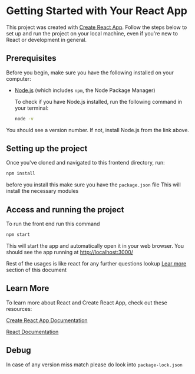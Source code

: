 # Getting Started with Your React App

This project was created with [Create React App](https://github.com/facebook/create-react-app). Follow the steps below to set up and run the project on your local machine, even if you're new to React or development in general.

## Prerequisites

Before you begin, make sure you have the following installed on your computer:

- [Node.js](https://nodejs.org/en/download/) (which includes `npm`, the Node Package Manager)
  
  To check if you have Node.js installed, run the following command in your terminal:
  ```bash
  node -v
  ```
You should see a version number. If not, install Node.js from the link above.

## Setting up the project

Once you've cloned and navigated to this frontend directory, run:

```bash
npm install
```
before you install this make sure you have the `package.json` file
This will install the necessary modules 

## Access and running the project
To run the front end run this command 
```bash
npm start
```
This will start the app and automatically open it in your web browser. You should see the app running at [http://localhost:3000/](http://localhost:3000/)

Rest of the usages is like react for any further questions lookup [Lear more](#learn-more) section of this document 

## Learn More
To learn more about React and Create React App, check out these resources:

[Create React App Documentation](https://create-react-app.dev/docs/getting-started/)

[React Documentation](https://react.dev/)

## Debug 
In case of any version miss match please do look into `package-lock.json`